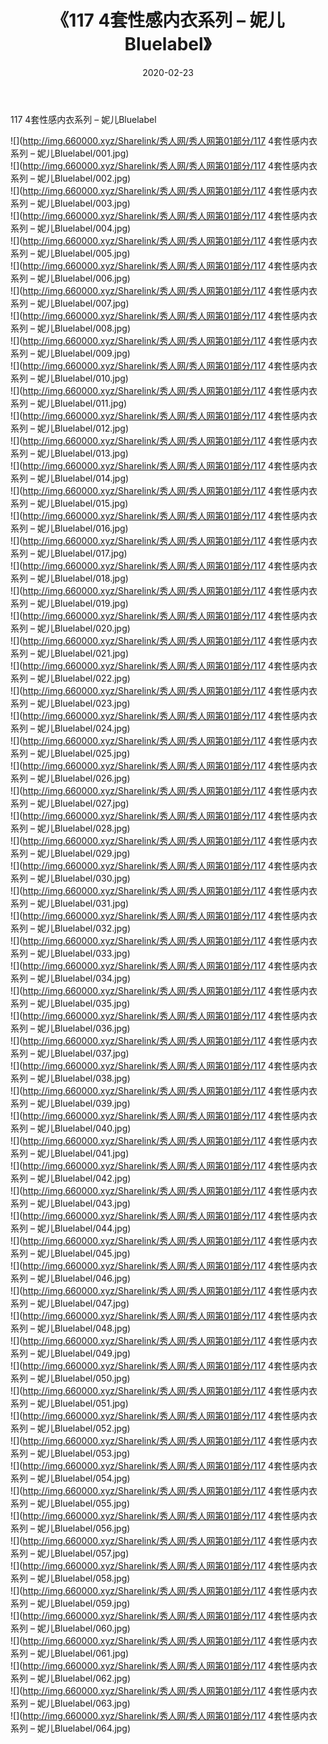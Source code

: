 ﻿---
layout: post
title:  《117 4套性感内衣系列 – 妮儿Bluelabel》
date:   2020-02-23
img: http://img.660000.xyz/Sharelink/秀人网/秀人网第01部分/117 4套性感内衣系列 – 妮儿Bluelabel/000.jpg
categories: [美女, 清纯, 唯美]
---

117 4套性感内衣系列 – 妮儿Bluelabel

  ![](http://img.660000.xyz/Sharelink/秀人网/秀人网第01部分/117 4套性感内衣系列 – 妮儿Bluelabel/001.jpg) <br> ![](http://img.660000.xyz/Sharelink/秀人网/秀人网第01部分/117 4套性感内衣系列 – 妮儿Bluelabel/002.jpg) <br> ![](http://img.660000.xyz/Sharelink/秀人网/秀人网第01部分/117 4套性感内衣系列 – 妮儿Bluelabel/003.jpg) <br> ![](http://img.660000.xyz/Sharelink/秀人网/秀人网第01部分/117 4套性感内衣系列 – 妮儿Bluelabel/004.jpg) <br> ![](http://img.660000.xyz/Sharelink/秀人网/秀人网第01部分/117 4套性感内衣系列 – 妮儿Bluelabel/005.jpg) <br> ![](http://img.660000.xyz/Sharelink/秀人网/秀人网第01部分/117 4套性感内衣系列 – 妮儿Bluelabel/006.jpg) <br> ![](http://img.660000.xyz/Sharelink/秀人网/秀人网第01部分/117 4套性感内衣系列 – 妮儿Bluelabel/007.jpg) <br> ![](http://img.660000.xyz/Sharelink/秀人网/秀人网第01部分/117 4套性感内衣系列 – 妮儿Bluelabel/008.jpg) <br> ![](http://img.660000.xyz/Sharelink/秀人网/秀人网第01部分/117 4套性感内衣系列 – 妮儿Bluelabel/009.jpg) <br> ![](http://img.660000.xyz/Sharelink/秀人网/秀人网第01部分/117 4套性感内衣系列 – 妮儿Bluelabel/010.jpg) <br> ![](http://img.660000.xyz/Sharelink/秀人网/秀人网第01部分/117 4套性感内衣系列 – 妮儿Bluelabel/011.jpg) <br> ![](http://img.660000.xyz/Sharelink/秀人网/秀人网第01部分/117 4套性感内衣系列 – 妮儿Bluelabel/012.jpg) <br> ![](http://img.660000.xyz/Sharelink/秀人网/秀人网第01部分/117 4套性感内衣系列 – 妮儿Bluelabel/013.jpg) <br> ![](http://img.660000.xyz/Sharelink/秀人网/秀人网第01部分/117 4套性感内衣系列 – 妮儿Bluelabel/014.jpg) <br> ![](http://img.660000.xyz/Sharelink/秀人网/秀人网第01部分/117 4套性感内衣系列 – 妮儿Bluelabel/015.jpg) <br> ![](http://img.660000.xyz/Sharelink/秀人网/秀人网第01部分/117 4套性感内衣系列 – 妮儿Bluelabel/016.jpg) <br> ![](http://img.660000.xyz/Sharelink/秀人网/秀人网第01部分/117 4套性感内衣系列 – 妮儿Bluelabel/017.jpg) <br> ![](http://img.660000.xyz/Sharelink/秀人网/秀人网第01部分/117 4套性感内衣系列 – 妮儿Bluelabel/018.jpg) <br> ![](http://img.660000.xyz/Sharelink/秀人网/秀人网第01部分/117 4套性感内衣系列 – 妮儿Bluelabel/019.jpg) <br> ![](http://img.660000.xyz/Sharelink/秀人网/秀人网第01部分/117 4套性感内衣系列 – 妮儿Bluelabel/020.jpg) <br> ![](http://img.660000.xyz/Sharelink/秀人网/秀人网第01部分/117 4套性感内衣系列 – 妮儿Bluelabel/021.jpg) <br> ![](http://img.660000.xyz/Sharelink/秀人网/秀人网第01部分/117 4套性感内衣系列 – 妮儿Bluelabel/022.jpg) <br> ![](http://img.660000.xyz/Sharelink/秀人网/秀人网第01部分/117 4套性感内衣系列 – 妮儿Bluelabel/023.jpg) <br> ![](http://img.660000.xyz/Sharelink/秀人网/秀人网第01部分/117 4套性感内衣系列 – 妮儿Bluelabel/024.jpg) <br> ![](http://img.660000.xyz/Sharelink/秀人网/秀人网第01部分/117 4套性感内衣系列 – 妮儿Bluelabel/025.jpg) <br> ![](http://img.660000.xyz/Sharelink/秀人网/秀人网第01部分/117 4套性感内衣系列 – 妮儿Bluelabel/026.jpg) <br> ![](http://img.660000.xyz/Sharelink/秀人网/秀人网第01部分/117 4套性感内衣系列 – 妮儿Bluelabel/027.jpg) <br> ![](http://img.660000.xyz/Sharelink/秀人网/秀人网第01部分/117 4套性感内衣系列 – 妮儿Bluelabel/028.jpg) <br> ![](http://img.660000.xyz/Sharelink/秀人网/秀人网第01部分/117 4套性感内衣系列 – 妮儿Bluelabel/029.jpg) <br> ![](http://img.660000.xyz/Sharelink/秀人网/秀人网第01部分/117 4套性感内衣系列 – 妮儿Bluelabel/030.jpg) <br> ![](http://img.660000.xyz/Sharelink/秀人网/秀人网第01部分/117 4套性感内衣系列 – 妮儿Bluelabel/031.jpg) <br> ![](http://img.660000.xyz/Sharelink/秀人网/秀人网第01部分/117 4套性感内衣系列 – 妮儿Bluelabel/032.jpg) <br> ![](http://img.660000.xyz/Sharelink/秀人网/秀人网第01部分/117 4套性感内衣系列 – 妮儿Bluelabel/033.jpg) <br> ![](http://img.660000.xyz/Sharelink/秀人网/秀人网第01部分/117 4套性感内衣系列 – 妮儿Bluelabel/034.jpg) <br> ![](http://img.660000.xyz/Sharelink/秀人网/秀人网第01部分/117 4套性感内衣系列 – 妮儿Bluelabel/035.jpg) <br> ![](http://img.660000.xyz/Sharelink/秀人网/秀人网第01部分/117 4套性感内衣系列 – 妮儿Bluelabel/036.jpg) <br> ![](http://img.660000.xyz/Sharelink/秀人网/秀人网第01部分/117 4套性感内衣系列 – 妮儿Bluelabel/037.jpg) <br> ![](http://img.660000.xyz/Sharelink/秀人网/秀人网第01部分/117 4套性感内衣系列 – 妮儿Bluelabel/038.jpg) <br> ![](http://img.660000.xyz/Sharelink/秀人网/秀人网第01部分/117 4套性感内衣系列 – 妮儿Bluelabel/039.jpg) <br> ![](http://img.660000.xyz/Sharelink/秀人网/秀人网第01部分/117 4套性感内衣系列 – 妮儿Bluelabel/040.jpg) <br> ![](http://img.660000.xyz/Sharelink/秀人网/秀人网第01部分/117 4套性感内衣系列 – 妮儿Bluelabel/041.jpg) <br> ![](http://img.660000.xyz/Sharelink/秀人网/秀人网第01部分/117 4套性感内衣系列 – 妮儿Bluelabel/042.jpg) <br> ![](http://img.660000.xyz/Sharelink/秀人网/秀人网第01部分/117 4套性感内衣系列 – 妮儿Bluelabel/043.jpg) <br> ![](http://img.660000.xyz/Sharelink/秀人网/秀人网第01部分/117 4套性感内衣系列 – 妮儿Bluelabel/044.jpg) <br> ![](http://img.660000.xyz/Sharelink/秀人网/秀人网第01部分/117 4套性感内衣系列 – 妮儿Bluelabel/045.jpg) <br> ![](http://img.660000.xyz/Sharelink/秀人网/秀人网第01部分/117 4套性感内衣系列 – 妮儿Bluelabel/046.jpg) <br> ![](http://img.660000.xyz/Sharelink/秀人网/秀人网第01部分/117 4套性感内衣系列 – 妮儿Bluelabel/047.jpg) <br> ![](http://img.660000.xyz/Sharelink/秀人网/秀人网第01部分/117 4套性感内衣系列 – 妮儿Bluelabel/048.jpg) <br> ![](http://img.660000.xyz/Sharelink/秀人网/秀人网第01部分/117 4套性感内衣系列 – 妮儿Bluelabel/049.jpg) <br> ![](http://img.660000.xyz/Sharelink/秀人网/秀人网第01部分/117 4套性感内衣系列 – 妮儿Bluelabel/050.jpg) <br> ![](http://img.660000.xyz/Sharelink/秀人网/秀人网第01部分/117 4套性感内衣系列 – 妮儿Bluelabel/051.jpg) <br> ![](http://img.660000.xyz/Sharelink/秀人网/秀人网第01部分/117 4套性感内衣系列 – 妮儿Bluelabel/052.jpg) <br> ![](http://img.660000.xyz/Sharelink/秀人网/秀人网第01部分/117 4套性感内衣系列 – 妮儿Bluelabel/053.jpg) <br> ![](http://img.660000.xyz/Sharelink/秀人网/秀人网第01部分/117 4套性感内衣系列 – 妮儿Bluelabel/054.jpg) <br> ![](http://img.660000.xyz/Sharelink/秀人网/秀人网第01部分/117 4套性感内衣系列 – 妮儿Bluelabel/055.jpg) <br> ![](http://img.660000.xyz/Sharelink/秀人网/秀人网第01部分/117 4套性感内衣系列 – 妮儿Bluelabel/056.jpg) <br> ![](http://img.660000.xyz/Sharelink/秀人网/秀人网第01部分/117 4套性感内衣系列 – 妮儿Bluelabel/057.jpg) <br> ![](http://img.660000.xyz/Sharelink/秀人网/秀人网第01部分/117 4套性感内衣系列 – 妮儿Bluelabel/058.jpg) <br> ![](http://img.660000.xyz/Sharelink/秀人网/秀人网第01部分/117 4套性感内衣系列 – 妮儿Bluelabel/059.jpg) <br> ![](http://img.660000.xyz/Sharelink/秀人网/秀人网第01部分/117 4套性感内衣系列 – 妮儿Bluelabel/060.jpg) <br> ![](http://img.660000.xyz/Sharelink/秀人网/秀人网第01部分/117 4套性感内衣系列 – 妮儿Bluelabel/061.jpg) <br> ![](http://img.660000.xyz/Sharelink/秀人网/秀人网第01部分/117 4套性感内衣系列 – 妮儿Bluelabel/062.jpg) <br> ![](http://img.660000.xyz/Sharelink/秀人网/秀人网第01部分/117 4套性感内衣系列 – 妮儿Bluelabel/063.jpg) <br> ![](http://img.660000.xyz/Sharelink/秀人网/秀人网第01部分/117 4套性感内衣系列 – 妮儿Bluelabel/064.jpg) <br>